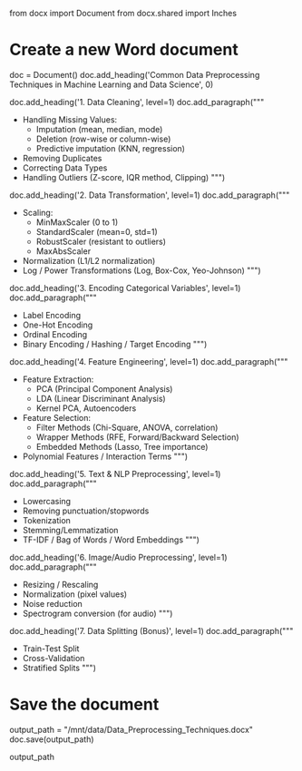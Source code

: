 from docx import Document
from docx.shared import Inches

# Create a new Word document
doc = Document()
doc.add_heading('Common Data Preprocessing Techniques in Machine Learning and Data Science', 0)

doc.add_heading('1. Data Cleaning', level=1)
doc.add_paragraph("""
- Handling Missing Values:
  - Imputation (mean, median, mode)
  - Deletion (row-wise or column-wise)
  - Predictive imputation (KNN, regression)
- Removing Duplicates
- Correcting Data Types
- Handling Outliers (Z-score, IQR method, Clipping)
""")

doc.add_heading('2. Data Transformation', level=1)
doc.add_paragraph("""
- Scaling:
  - MinMaxScaler (0 to 1)
  - StandardScaler (mean=0, std=1)
  - RobustScaler (resistant to outliers)
  - MaxAbsScaler
- Normalization (L1/L2 normalization)
- Log / Power Transformations (Log, Box-Cox, Yeo-Johnson)
""")

doc.add_heading('3. Encoding Categorical Variables', level=1)
doc.add_paragraph("""
- Label Encoding
- One-Hot Encoding
- Ordinal Encoding
- Binary Encoding / Hashing / Target Encoding
""")

doc.add_heading('4. Feature Engineering', level=1)
doc.add_paragraph("""
- Feature Extraction:
  - PCA (Principal Component Analysis)
  - LDA (Linear Discriminant Analysis)
  - Kernel PCA, Autoencoders
- Feature Selection:
  - Filter Methods (Chi-Square, ANOVA, correlation)
  - Wrapper Methods (RFE, Forward/Backward Selection)
  - Embedded Methods (Lasso, Tree importance)
- Polynomial Features / Interaction Terms
""")

doc.add_heading('5. Text & NLP Preprocessing', level=1)
doc.add_paragraph("""
- Lowercasing
- Removing punctuation/stopwords
- Tokenization
- Stemming/Lemmatization
- TF-IDF / Bag of Words / Word Embeddings
""")

doc.add_heading('6. Image/Audio Preprocessing', level=1)
doc.add_paragraph("""
- Resizing / Rescaling
- Normalization (pixel values)
- Noise reduction
- Spectrogram conversion (for audio)
""")

doc.add_heading('7. Data Splitting (Bonus)', level=1)
doc.add_paragraph("""
- Train-Test Split
- Cross-Validation
- Stratified Splits
""")

# Save the document
output_path = "/mnt/data/Data_Preprocessing_Techniques.docx"
doc.save(output_path)

output_path
